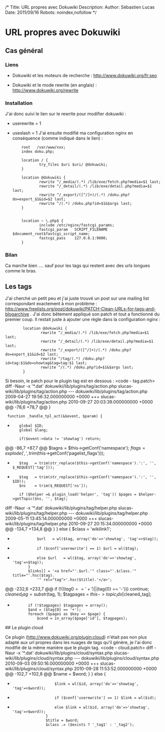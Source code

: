 /*
Title: URL propres avec Dokuwiki
Description: 
Author: Sébastien Lucas
Date: 2011/09/16
Robots: noindex,nofollow
*/
# URL propres avec Dokuwiki

## Cas général
### Liens

*	Dokuwiki et les moteurs de recherche : http://www.dokuwiki.org/fr:seo

*	Dokuwiki et le mode rewrite (en anglais) : http://www.dokuwiki.org/rewrite
### Installation

J'ai donc suivi le lien sur le rewrite pour modifier dokuwiki :

*	userewrite = 1

*	useslash = 1
J'ai ensuite modifié ma configuration nginx en conséquence (comme indiqué dans le lien) :

	
	        root   /var/www/xxx;
	        index doku.php;
	
	        location / {
	                try_files $uri $uri/ @dokuwiki;
	        }
	
	        location @dokuwiki {
	                rewrite ^/_media/(.*) /lib/exe/fetch.php?media=$1 last;
	                rewrite ^/_detail/(.*) /lib/exe/detail.php?media=$1 last;
	                rewrite ^/_export/([^/]+)/(.*) /doku.php?do=export_$1&id=$2 last;
	                rewrite ^/(.*) /doku.php?id=$1&$args last;
	        }
	
	
	        location ~ \.php$ {
	                include /etc/nginx/fastcgi_params;
	                fastcgi_param   SCRIPT_FILENAME  $document_root$fastcgi_script_name;
	                fastcgi_pass    127.0.0.1:9000;
	        }

### Bilan

Ca marche bien .... sauf pour les tags qui restent avec des urls longues comme le bras.
## Les tags

J'ai cherché un petit peu et j'ai juste trouvé un post sur une mailing list correspondant exactement à mon problème : http://www.freelists.org/post/dokuwiki/PATCH-Clean-URLs-for-tags-and-blogarchive .
J'ai donc bêtement appliqué son patch et tout a fonctionné du premier coup. Il restait juste à ajouter une règle dans la configuration nginx :

	
	        location @dokuwiki {
	                rewrite ^/_media/(.*) /lib/exe/fetch.php?media=$1 last;
	                rewrite ^/_detail/(.*) /lib/exe/detail.php?media=$1 last;
	                rewrite ^/_export/([^/]+)/(.*) /doku.php?do=export_$1&id=$2 last;
	                rewrite ^/tag/(.*) /doku.php?id=tag:$1&do=showtag&tag=tag:$1 last;
	                rewrite ^/(.*) /doku.php?id=$1&$args last;
	        }

Si besoin, le patch pour le plugin tag est en dessous :
<code - tag.patch>
diff -Naur -x '*.dat' dokuwiki/lib/plugins/tag/action.php slucas-wiki/lib/plugins/tag/action.php
--- dokuwiki/lib/plugins/tag/action.php 2009-04-27 19:56:32.000000000 +0000
+++ slucas-wiki/lib/plugins/tag/action.php      2010-09-27 20:03:39.000000000 +0000
@@ -78,6 +78,7 @@
     }

     function _handle_tpl_act(&$event, $param) {
+        global $ID;
         global $lang;

         if($event->data != 'showtag') return;
@@ -86,7 +87,7 @@
         $tagns = $this->getConf('namespace');
         $flags = explode(',', trim($this->getConf('pagelist_flags')));

-        $tag   = trim(str_replace($this->getConf('namespace').':', '', $_REQUEST['tag']));
+        $tag   = trim(str_replace($this->getConf('namespace').':', '', $ID));
         $ns    = trim($_REQUEST['ns']);

         if ($helper =& plugin_load('helper', 'tag')) $pages = $helper->getTopic($ns, '', $tag);
diff -Naur -x '*.dat' dokuwiki/lib/plugins/tag/helper.php slucas-wiki/lib/plugins/tag/helper.php
--- dokuwiki/lib/plugins/tag/helper.php 2009-05-11 13:45:14.000000000 +0000
+++ slucas-wiki/lib/plugins/tag/helper.php      2010-09-27 20:15:34.000000000 +0000
@@ -134,7 +134,8 @@
                 }
             } else {
                 $class = 'wikilink1';
-                $url   = wl($tag, array('do'=>'showtag', 'tag'=>$tag));
+                if ($conf['userewrite'] == 1) $url = wl($tag);
+                else $url   = wl($tag, array('do'=>'showtag', 'tag'=>$tag));
             }
             $links[] = '<a href="'.$url.'" class="'.$class.'" title="'.hsc($tag).
                 '" rel="tag">'.hsc($title).'</a>';
@@ -232,6 +233,7 @@
             if (!(($tag{0} == '+') || ($tag{0} == '-'))) continue;
             $cleaned_tag = substr($tag, 1);
             $tagpages = $this->topic_idx[$cleaned_tag];
+            if (!$tagpages) $tagpages = array();
             $and = ($tag{0} == '+');
             foreach ($pages as $key => $page) {
                 $cond = in_array($page['id'], $tagpages);

</code>
## Le plugin cloud

Ce plugin (http://www.dokuwiki.org/plugin:cloud) n'était pas non plus adapté aux url propres dans les nuages de tags qu'il génère, je l'ai donc modifié de la même manière que le plugin tag.
<code - cloud.patch>
diff -Naur -x '*.dat' dokuwiki/lib/plugins/cloud/syntax.php slucas-wiki/lib/plugins/cloud/syntax.php
--- dokuwiki/lib/plugins/cloud/syntax.php       2010-09-03 09:50:16.000000000 +0000
+++ slucas-wiki/lib/plugins/cloud/syntax.php    2010-09-28 11:53:52.000000000 +0000
@@ -102,7 +102,8 @@
                             $name = $word;
                         }
                     } else {
-                        $link = wl($id, array('do'=>'showtag', 'tag'=>$word));
+                        if ($conf['userewrite'] == 1) $link = wl($id);
+                        else $link = wl($id, array('do'=>'showtag', 'tag'=>$word));
                     }
                     $title = $word;
                     $class .= ($exists ? '_tag1' : '_tag2');
</code>






